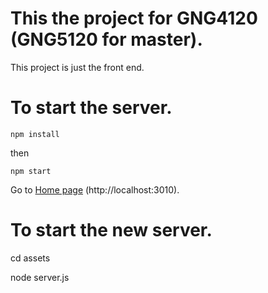 # This the project for GNG4120 (GNG5120 for master).

This project is just the front end.

# To start the server.

```
npm install
```

then
```
npm start
```

Go to [Home page](http://localhost:3010) (http://localhost:3010).


# To start the new server.

cd assets

node server.js

